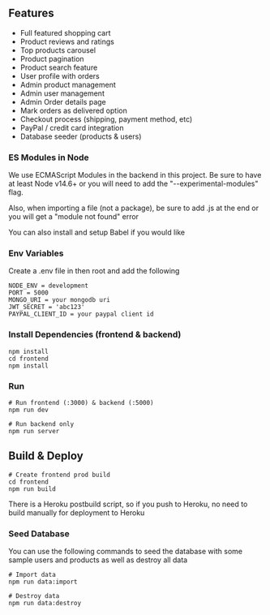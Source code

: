 ## Features

- Full featured shopping cart
- Product reviews and ratings
- Top products carousel
- Product pagination
- Product search feature
- User profile with orders
- Admin product management
- Admin user management
- Admin Order details page
- Mark orders as delivered option
- Checkout process (shipping, payment method, etc)
- PayPal / credit card integration
- Database seeder (products & users)

### ES Modules in Node

We use ECMAScript Modules in the backend in this project. Be sure to have at least Node v14.6+ or you will need to add the "--experimental-modules" flag.

Also, when importing a file (not a package), be sure to add .js at the end or you will get a "module not found" error

You can also install and setup Babel if you would like

### Env Variables

Create a .env file in then root and add the following

```
NODE_ENV = development
PORT = 5000
MONGO_URI = your mongodb uri
JWT_SECRET = 'abc123'
PAYPAL_CLIENT_ID = your paypal client id
```

### Install Dependencies (frontend & backend)

```
npm install
cd frontend
npm install
```

### Run

```
# Run frontend (:3000) & backend (:5000)
npm run dev

# Run backend only
npm run server
```

## Build & Deploy

```
# Create frontend prod build
cd frontend
npm run build
```

There is a Heroku postbuild script, so if you push to Heroku, no need to build manually for deployment to Heroku

### Seed Database

You can use the following commands to seed the database with some sample users and products as well as destroy all data

```
# Import data
npm run data:import

# Destroy data
npm run data:destroy
```
